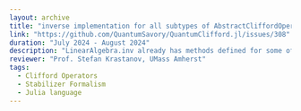 ```yaml
---
layout: archive
title: "inverse implementation for all subtypes of AbstractCliffordOperator"
link: "https://github.com/QuantumSavory/QuantumClifford.jl/issues/308"
duration: "July 2024 - August 2024"
description: "LinearAlgebra.inv already has methods defined for some of the types in QuantumClifford library meant to represent a Clifford operation. This project implemented the missing inv methods for all other subtypes of AbstractCliffordOperator."
reviewer: "Prof. Stefan Krastanov, UMass Amherst"
tags:
  - Clifford Operators
  - Stabilizer Formalism
  - Julia language
---
```

